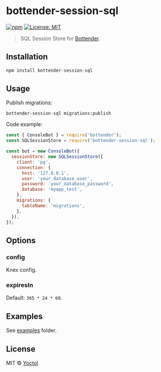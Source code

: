 # bottender-session-sql

[![npm](https://img.shields.io/npm/v/bottender-session-sql.svg?style=flat-square)](https://www.npmjs.com/package/bottender-session-sql)
[![License: MIT](https://img.shields.io/badge/License-MIT-blue.svg)](https://opensource.org/licenses/MIT)

> SQL Session Store for [Bottender](https://github.com/Yoctol/bottender).

## Installation

```sh
npm install bottender-session-sql
```

## Usage

Publish migrations:

```
bottender-session-sql migrations:publish
```

Code example:

```js
const { ConsoleBot } = require('bottender');
const SQLSessionStore = require('bottender-session-sql');

const bot = new ConsoleBot({
  sessionStore: new SQLSessionStore({
    client: 'pg',
    connection: {
      host: '127.0.0.1',
      user: 'your_database_user',
      password: 'your_database_password',
      database: 'myapp_test',
    },
    migrations: {
      tableName: 'migrations',
    },
  }),
});
```

## Options

### config

Knex config.

### expiresIn

Default: `365 * 24 * 60`.

## Examples

See [examples](./examples) folder.

## License

MIT © [Yoctol](https://github.com/bottenderjs/bottender-session-sql)
